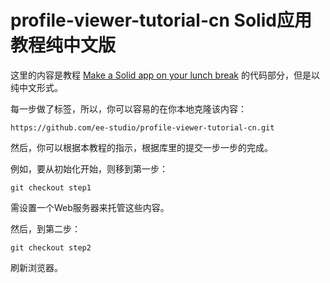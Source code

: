 # profile-viewer-tutorial-cn Solid应用教程纯中文版

这里的内容是教程 [Make a Solid app on your lunch break](https://solid.inrupt.com/docs/app-on-your-lunch-break) 的代码部分，但是以纯中文形式。

每一步做了标签，所以，你可以容易的在你本地克隆该内容：

    https://github.com/ee-studio/profile-viewer-tutorial-cn.git

然后，你可以根据本教程的指示，根据库里的提交一步一步的完成。

例如，要从初始化开始，则移到第一步：

    git checkout step1

需设置一个Web服务器来托管这些内容。

然后，到第二步：

    git checkout step2

刷新浏览器。

